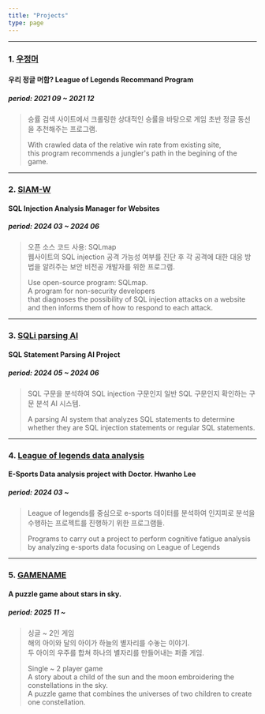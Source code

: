 ```yaml
---
title: "Projects"
type: page
---
```

---
### 1. [우정머](/projects/lrp/)
#### 우리 정글 머함? League of Legends Recommand Program
##### period: 2021 09 ~ 2021 12

> 승률 검색 사이트에서 크롤링한 상대적인 승률을 바탕으로 게임 초반 정글 동선을 추천해주는 프로그램.
>
> With crawled data of the relative win rate from existing site,  
> this program recommends a jungler's path in the begining of the game.

---

### 2. [SIAM-W](/projects/siam-w/)
#### SQL Injection Analysis Manager for Websites
##### period: 2024 03 ~ 2024 06

> 오픈 소스 코드 사용: SQLmap  
> 웹사이트의 SQL injection 공격 가능성 여부를 진단 후 각 공격에 대한 대응 방법을 알려주는 보안 비전공 개발자를 위한 프로그램.
> 
> Use open-source program: SQLmap.  
> A program for non-security developers  
> that diagnoses the possibility of SQL injection attacks on a website  
> and then informs them of how to respond to each attack.  

---

### 3. [SQLi parsing AI](/projects/sqli-parsing-ai/)
#### SQL Statement Parsing AI Project
##### period: 2024 05 ~ 2024 06

> SQL 구문을 분석하여 SQL injection 구문인지 일반 SQL 구문인지 확인하는 구문 분석 AI 시스템.
> 
> A parsing AI system that analyzes SQL statements
> to determine whether they are SQL injection statements or regular SQL statements.

---

### 4. [League of legends data analysis](/projects/lda/)
#### E-Sports Data analysis project with Doctor. Hwanho Lee
##### period: 2024 03 ~

> League of legends를 중심으로 e-sports 데이터를 분석하여
> 인지피로 분석을 수행하는 프로젝트를 진행하기 위한 프로그램들.
>
> Programs to carry out a project to perform cognitive fatigue analysis
> by analyzing e-sports data focusing on League of Legends

---

### 5. [GAMENAME](/projects/h4x0r/)
#### A puzzle game about stars in sky.
##### period: 2025 11 ~

> 싱글 ~ 2인 게임  
> 해의 아이와 달의 아이가 하늘의 별자리를 수놓는 이야기.  
> 두 아이의 우주를 합쳐 하나의 별자리를 만들어내는 퍼즐 게임.  
> 
> Single ~ 2 player game  
> A story about a child of the sun and the moon embroidering the constellations in the sky.  
> A puzzle game that combines the universes of two children to create one constellation.
